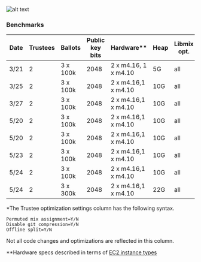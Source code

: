 ![alt text](http://davidruescas.com/wp-content/uploads/2017/04/nMix.png)

### Benchmarks

|Date   |Trustees|Ballots    |Public key bits |Hardware**   |Heap   |Libmix opt.|Trustee opt.*|Time (min)
|---|---|---|---|---|---|---|---|---|
|3/21   |2   |3 x 100k   |2048   |2 x m4.16, 1 x m4.10   |5G|all |NNN|92
|3/25   |2   |3 x 100k   |2048   |2 x m4.16,1 x m4.10   |10G|all |NYN|72
|3/27   |2   |3 x 100k   |2048   |2 x m4.16,1 x m4.10   |10G|all |YYN|59
|5/20   |2   |3 x 100k   |2048   |2 x m4.16,1 x m4.10   |10G|all |YYN|58
|5/20   |2   |3 x 100k   |2048   |2 x m4.16,1 x m4.10   |10G|all |YYY|46
|5/23   |2   |3 x 100k   |2048   |2 x m4.16,1 x m4.10   |10G|all |YYY|43
|5/24   |2   |3 x 100k   |2048   |2 x m4.16,1 x m4.10   |10G|all |YYY|41
|5/24   |2   |3 x 300k   |2048   |2 x m4.16,1 x m4.10   |22G|all |YYY|121

*The Trustee optimization settings column has the following syntax.
```
Permuted mix assignment=Y/N
Disable git compression=Y/N
Offline split=Y/N
```
Not all code changes and optimizations are reflected in this column.

**Hardware specs described in terms of [EC2 instance types](https://aws.amazon.com/ec2/instance-types/)